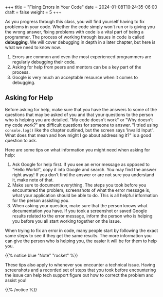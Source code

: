 +++
title = "Fixing Errors in Your Code"
date = 2024-01-08T10:24:35-06:00
draft = false
weight = 5
+++

As you progress through this class, you will find yourself having to fix problems in your code.
Whether the code simply won't run or is giving you the wrong answer, fixing problems with code is a vital part of being a programmer.
The process of working through issues in code is called **debugging**. We will cover debugging in depth in a later chapter, but here is what we need to know now.

1. Errors are common and even the most experienced programmers are regularly debugging their code.
1. Asking for help from peers and mentors can be a key part of the process.
1. Google is very much an acceptable resource when it comes to debugging.

## Asking for Help

Before asking for help, make sure that you have the answers to some of the questions that may be asked of you and that your questions to the person who is helping you are detailed.
"My code doesn't work" or "Why doesn't my code work?" are difficult questions for someone to answer.
"I tried using `console.log()` like the chapter outlined, but the screen says 'Invalid Input'. What does that mean and how might I go about addressing it?" is a good question to ask.

Here are some tips on what information you might need when asking for help:

1. Ask Google for help first. If you see an error message as opposed to "Hello World!", copy it into Google and search. You may find the answer right away! If you don't find the answer or are not sure you understand it, make note of that. 
1. Make sure to document everything. The steps you took before you encountered the problem, screenshots of what the error message is, what your application should be able to do. This is all helpful information for the person assisting you.
1. When asking your question, make sure that the person knows what documentation you have. If you took a screenshot or saved Google results related to the error message, inform the person who is helping you before you all start working together on the issue.

When trying to fix an error in code, many people start by following the exact same steps to see if they get the same results.
The more information you can give the person who is helping you, the easier it will be for them to help you.

{{% notice blue "Note" "rocket" %}}

   These tips also apply to whenever you encounter a technical issue.
   Having screenshots and a recorded set of steps that you took before encountering the issue can help tech support figure out how to correct the problem and assist you!

{{% /notice %}}
